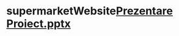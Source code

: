 # supermarketWebsite[Prezentare Proiect.pptx](https://github.com/isacciobota/supermarketWebsite/files/8283099/Prezentare.Proiect.pptx)
